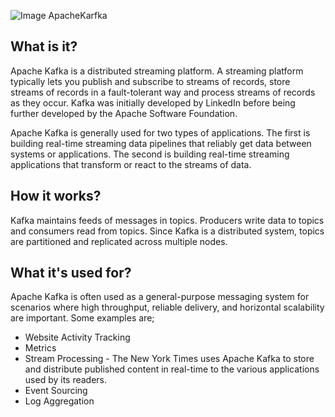 ![Image ApacheKarfka](https://kafka.apache.org/images/logo.png)
## What is it?
Apache Kafka is a distributed streaming platform. A streaming platform typically lets you publish and subscribe to streams of records, store streams of records in a fault-tolerant way and process streams of records as they occur. Kafka was initially developed by LinkedIn before being further developed by the Apache Software Foundation.

Apache Kafka is generally used for two types of applications. The first is building real-time streaming data pipelines that reliably get data between systems or applications. The second is building real-time streaming applications that transform or react to the streams of data.
## How it works?
Kafka maintains feeds of messages in topics. Producers write data to topics and consumers read from topics. Since Kafka is a distributed system, topics are partitioned and replicated across multiple nodes.
## What it's used for?
Apache Kafka is often used as a general-purpose messaging system for scenarios where high throughput, reliable delivery, and horizontal scalability are important. Some examples are;

* Website Activity Tracking
* Metrics
* Stream Processing - The New York Times uses Apache Kafka to store and distribute published content in real-time to the various applications used by its readers.
* Event Sourcing
* Log Aggregation
